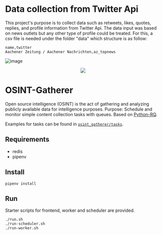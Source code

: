 # Data collection from Twitter Api

This project's purpose is to collect data such as retweets, likes, quotes, replies, and profile information from Twitter Api.
The data input was based on news outlets but any other type of profile could be treated. For this, a csv file is needed under the folder "data" which structure is as follow:

```
name,twitter
Aachener Zeitung / Aachener Nachrichten,az_topnews
```
![image](https://user-images.githubusercontent.com/45092804/197497001-997885e8-7770-418e-8b77-ac340fa4de26.png)

<p align="center">
  <img src="https://user-images.githubusercontent.com/45092804/197497001-997885e8-7770-418e-8b77-ac340fa4de26.png" />
</p>


# OSINT-Gatherer

Open source intelligence (OSINT) is the act of gathering and analyzing publicly available data for intelligence purposes.
Purpose: Schedule and monitor simple content collection tasks with queues. Based on [Python-RQ](https://python-rq.org/).

Examples for tasks can be found in [`osint_gatherer/tasks`](osint_gatherer/tasks).

## Requirements

- redis
- pipenv

## Install

```shell
pipenv install
```

## Run

Starter scripts for frontend, worker and scheduler are provided.

```shell
./run.sh
./run-scheduler.sh
./run-worker.sh
```
